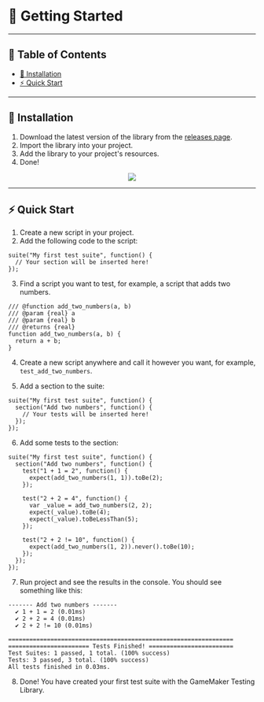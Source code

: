 # 🚀 Getting Started

---

## 📖 Table of Contents

- [🌱 Installation](#-installation)
- [⚡ Quick Start](#-quick-start)

---

## 🌱 Installation

1. Download the latest version of the library from the [releases page](https://github.com/DAndrewBox/GM-Testing-Library/releases).
2. Import the library into your project.
3. Add the library to your project's resources.
4. Done!

<p style="text-align: center">
  <img src="https://i.imgur.com/bErwkC2.png">
</p>

---

## ⚡ Quick Start

1. Create a new script in your project.
2. Add the following code to the script:

```gml
suite("My first test suite", function() {
  // Your section will be inserted here!
});
```

3. Find a script you want to test, for example, a script that adds two numbers.

```gml
/// @function add_two_numbers(a, b)
/// @param {real} a
/// @param {real} b
/// @returns {real}
function add_two_numbers(a, b) {
  return a + b;
}
```

4. Create a new script anywhere and call it however you want, for example, `test_add_two_numbers`.

5. Add a section to the suite:

```gml
suite("My first test suite", function() {
  section("Add two numbers", function() {
    // Your tests will be inserted here!
  });
});
```

6. Add some tests to the section:

```gml
suite("My first test suite", function() {
  section("Add two numbers", function() {
    test("1 + 1 = 2", function() {
      expect(add_two_numbers(1, 1)).toBe(2);
    });

    test("2 + 2 = 4", function() {
      var _value = add_two_numbers(2, 2);
      expect(_value).toBe(4);
      expect(_value).toBeLessThan(5);
    });

    test("2 + 2 != 10", function() {
      expect(add_two_numbers(1, 2)).never().toBe(10);
    });
  });
});
```

7. Run project and see the results in the console. You should see something like this:

```
------- Add two numbers -------
  ✔ 1 + 1 = 2 (0.01ms)
  ✔ 2 + 2 = 4 (0.01ms)
  ✔ 2 + 2 != 10 (0.01ms)

================================================================
======================= Tests Finished! ========================
Test Suites: 1 passed, 1 total. (100% success)
Tests: 3 passed, 3 total. (100% success)
All tests finished in 0.03ms.
```

8. Done! You have created your first test suite with the GameMaker Testing Library.